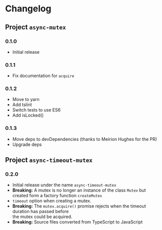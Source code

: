 # Changelog

## Project `async-mutex`

### 0.1.0

 * Initial release

### 0.1.1

 * Fix documentation for `acquire`

### 0.1.2

 * Move to yarn
 * Add tslint
 * Switch tests to use ES6
 * Add isLocked()

### 0.1.3

 * Move deps to devDependencies (thanks to Meirion Hughes for the PR)
 * Upgrade deps

## Project `async-timeout-mutex`

### 0.2.0
* Initial release under the name `async-timeout-mutex`
* __Breaking:__ A mutex is no longer an instance of the class `Mutex` 
but created form a factory function `createMutex`
* `timeout` option when creating a mutex.
* __Breaking:__ The `mutex.acquire()` promise rejects when the timeout duration has passed before  
the mutex could be acquired.
* __Breaking:__ Source files converted from TypeScript to JavaScript
